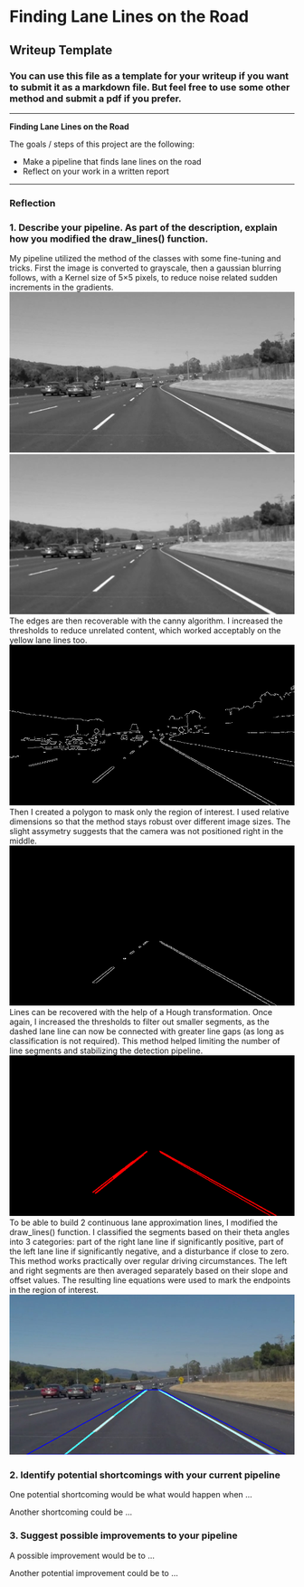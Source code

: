 # **Finding Lane Lines on the Road** 

## Writeup Template

### You can use this file as a template for your writeup if you want to submit it as a markdown file. But feel free to use some other method and submit a pdf if you prefer.

---

**Finding Lane Lines on the Road**

The goals / steps of this project are the following:
* Make a pipeline that finds lane lines on the road
* Reflect on your work in a written report


[//]: # (Image References)

[image1]: ./test_images_output/solidWhiteCurve.jpg_01_gray.png "Grayscale"
[image2]: ./test_images_output/solidWhiteCurve.jpg_02_blurred.png "Blurred"
[image3]: ./test_images_output/solidWhiteCurve.jpg_03_edges.png "Edges"
[image4]: ./test_images_output/solidWhiteCurve.jpg_04_masked_edges.png "Region of interest"
[image5]: ./test_images_output/solidWhiteCurve.jpg_05_lines.png "Lines"
[image6]: ./test_images_output/solidWhiteCurve.jpg_06_lanelines.png "Lane line segments"
[image7]: ./test_images_output/solidWhiteCurve.jpg_lanelines.png "Lane lines (continuous)"

---

### Reflection

### 1. Describe your pipeline. As part of the description, explain how you modified the draw_lines() function.

My pipeline utilized the method of the classes with some fine-tuning and tricks. First the image is converted to grayscale, then a gaussian blurring follows, with a Kernel size of 5×5 pixels, to reduce noise related sudden increments in the gradients.
![alt text][image1]
![alt text][image2]
The edges are then recoverable with the canny algorithm. I increased the thresholds to reduce unrelated content, which worked acceptably on the yellow lane lines too.
![alt text][image3]
Then I created a polygon to mask only the region of interest. I used relative dimensions so that the method stays robust over different image sizes. The slight assymetry suggests that the camera was not positioned right in the middle.
![alt text][image4]
Lines can be recovered with the help of a Hough transformation. Once again, I increased the thresholds to filter out smaller segments, as the dashed lane line can now be connected with greater line gaps (as long as classification is not required). This method helped limiting the number of line segments and stabilizing the detection pipeline.
![alt text][image5]
To be able to build 2 continuous lane approximation lines, I modified the draw_lines() function. I classified the segments based on their theta angles into 3 categories: part of the right lane line if significantly positive, part of the left lane line if significantly negative, and a disturbance if close to zero. This method works practically over regular driving circumstances. The left and right segments are then averaged separately based on their slope and offset values. The resulting line equations were used to mark the endpoints in the region of interest.
![alt text][image7]

### 2. Identify potential shortcomings with your current pipeline


One potential shortcoming would be what would happen when ... 

Another shortcoming could be ...


### 3. Suggest possible improvements to your pipeline

A possible improvement would be to ...

Another potential improvement could be to ...
